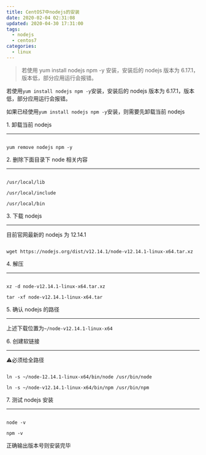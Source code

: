 ```yaml
---
title: CentOS7中nodejs的安装
date: 2020-02-04 02:31:08
updated: 2020-04-30 17:31:00
tags:
  - nodejs
  - centos7
categories:
  - linux
---
```

> 若使用 yum install nodejs npm -y 安装，安装后的 nodejs 版本为 6.17.1，版本低，部分应用运行会报错。

若使用`yum install nodejs npm -y`安装，安装后的 nodejs 版本为 6.17.1，版本低，部分应用运行会报错。  

如果已经使用`yum install nodejs npm -y`安装，则需要先卸载当前 nodejs

[](#1-卸载当前nodejs  "1.卸载当前nodejs")1\. 卸载当前 nodejs

----------------------------------------------

```shell  

yum remove nodejs npm -y

```

[](#2-删除下面目录下node相关内容  "2.删除下面目录下node相关内容")2\. 删除下面目录下 node 相关内容

--------------------------------------------------------------

```shell  

/usr/local/lib

/usr/local/include

/usr/local/bin

```

[](#3-下载nodejs  "3.下载nodejs")3\. 下载 nodejs

----------------------------------------

目前官网最新的 nodejs 为 12.14.1

```shell  

wget https://nodejs.org/dist/v12.14.1/node-v12.14.1-linux-x64.tar.xz

```

[](#4-解压  "4.解压")4\. 解压

---------------------

```shell  

xz -d node-v12.14.1-linux-x64.tar.xz

tar -xf node-v12.14.1-linux-x64.tar

```

[](#5-确认nodejs的路径  "5.确认nodejs的路径")5\. 确认 nodejs 的路径

--------------------------------------------------

上述下载位置为`~/node-v12.14.1-linux-x64`

[](#6-创建软链接  "6.创建软链接")6\. 创建软链接

------------------------------

⚠️必须给全路径

```shell  

ln -s ~/node-12.14.1-linux-x64/bin/node /usr/bin/node

ln -s ~/node-v12.14.1-linux-x64/bin/npm /usr/bin/npm

```

[](#7-测试nodejs安装  "7.测试nodejs安装")7\. 测试 nodejs 安装

-----------------------------------------------

```shell  

node -v

npm -v

```

正确输出版本号则安装完毕
